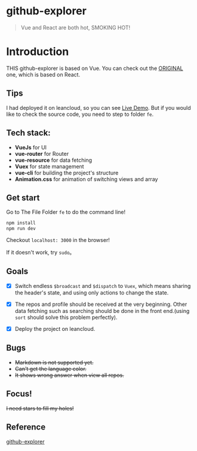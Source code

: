 # github-explorer

> Vue and React are both hot, SMOKING HOT!

# Introduction

THIS github-explorer is based on Vue. You can check out the [ORIGINAL](https://github.com/trungdq88/github-explorer) one, which is based on React.

## Tips

I had deployed it on leancloud, so you can see [Live Demo](http://github-e.leanapp.cn). But if you would like to check the source code, you need to step to folder `fe`.

## Tech stack:

 - **VueJs** for UI
 - **vue-router** for Router
 - **vue-resource** for data fetching
 - **Vuex** for state management
 - **vue-cli** for building the project's structure
 - **Animation.css** for animation of switching views and array

## Get start

Go to The File Folder `fe` to do the command line!

```bash
npm install
npm run dev
```
Checkout `localhost: 3000` in the browser!

If it doesn't work, try `sudo`。

## Goals

 - [x] Switch endless `$broadcast` and `$dispatch` to `Vuex`, which means sharing the header's state, and using only actions to change the state.

 - [x] The repos and profile should be received at the very beginning. Other data fetching such as searching should be done in the front end.(using `sort` should solve this problem perfectly).

 - [x] Deploy the project on leancloud.

## Bugs

 - ~~Markdown is not supported yet.~~
 - ~~Can't get the language color.~~
 - ~~It shows wrong answer when view all repos.~~

## Focus!

~~I need stars to fill my holes!~~

## Reference

[github-explorer](https://github.com/trungdq88/github-explorer)
